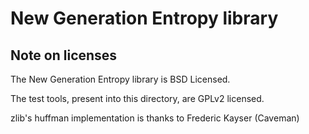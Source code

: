 New Generation Entropy library
==============================

Note on licenses
----------------

The New Generation Entropy library is BSD Licensed.

The test tools, present into this directory, are GPLv2 licensed.

zlib's huffman implementation is thanks to Frederic Kayser (Caveman)

